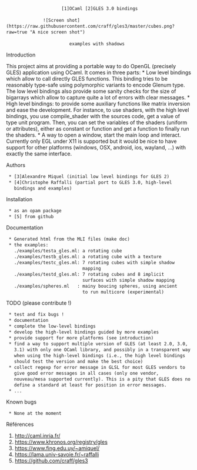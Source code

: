                          [1]OCaml [2]GLES 3.0 bindings

                  ![Screen shot](https://raw.githubusercontent.com/craff/gles3/master/cubes.png?raw=true "A nice screen shot")

                            examples with shadows

Introduction

   This project aims at providing a portable way to do OpenGL (precisely
   GLES) application using OCaml. It comes in three parts:
     * Low level bindings which allow to call directly GLES functions.
       This binding tries to be reasonably type-safe using polymorphic
       variants to encode Glenum type. The low level bindings also provide
       some sanity checks for the size of bigarrays which allow to capture
       quite a lot of errors with clear messages.
     * High level bindings: to provide some auxiliary functions like
       matrix inversion and ease the development. For instance, to use
       shaders, with the high level bindings, you use compile_shader with
       the sources code, get a value of type unit program. Then, you can
       set the variables of the shaders (uniform or attributes), either as
       constant or function and get a function to finally run the shaders.
     * A way to open a window, start the main loop and interact. Currently
       only EGL under X11 is supported but it would be nice to have
       support for other platforms (windows, OSX, android, ios, wayland,
       ...) with exactly the same interface.

Authors

     * [3]Alexandre Miquel (initial low level bindings for GLES 2)
     * [4]Christophe Raffalli (partial port to GLES 3.0, high-level
       bindings and examples)

Installation

     * as an opam package
     * [5] from github

Documentation

     * Generated html from the MLI files (make doc)
     * the examples:
       ./examples/testa_gles.ml: a rotating cube
       ./examples/testb_gles.ml: a rotating cube with a texture
       ./examples/testc_gles.ml: 7 rotating cubes with simple shadow
                                 mapping
       ./examples/testd_gles.ml: 7 rotating cubes and 8 implicit
                                 surfaces with simple shadow mapping
       ./examples/spheres.ml   : mainy boucing spheres, using ancient
                                 to run multicore (experimental)

TODO (please contribute !)

     * test and fix bugs !
     * documentation
     * complete the low-level bindings
     * develop the high-level bindings guided by more examples
     * provide support for more platforms (see introduction)
     * find a way to support multiple version of GLES (at least 2.0, 3.0,
       3.1) with only one OCaml library, and possibly in a transparent way
       when using the high-level bindings (i.e., the high level bindings
       should test the version and make the best choice)
     * collect regexp for error message in GLSL for most GLES vendors to
       give good error messages in all cases (only one vendor,
       nouveau/mesa supported currently). This is a pity that GLES does no
       define a standard at least for position in error messages.
     * ...

Known bugs

     * None at the moment

Références

   1. http://caml.inria.fr/
   2. https://www.khronos.org/registry/gles
   3. https://www.fing.edu.uy/~amiquel/
   4. https://lama.univ-savoie.fr/~raffalli
   5. https://github.com/craff/gles3
